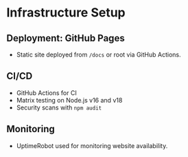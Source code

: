# Infrastructure Setup

## Deployment: GitHub Pages
- Static site deployed from `/docs` or root via GitHub Actions.

## CI/CD
- GitHub Actions for CI
- Matrix testing on Node.js v16 and v18
- Security scans with `npm audit`

## Monitoring
- UptimeRobot used for monitoring website availability.
